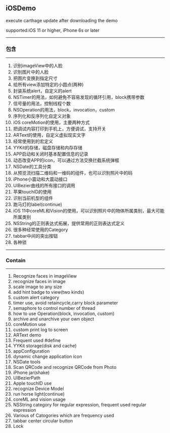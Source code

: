 ## iOSDemo

execute carthage update after downloading the demo

supported:iOS 11 or higher, iPhone 6s or later

--- 

### 包含

---

1. 识别imageView中的人脸
2. 识别图片中的人脸
3. 把图片变换到指定尺寸
4. 给所有view添加特定的小圆点(两种)
5. 封装系统alert，自定义的alert
6. NSTimer的用法，如何避免不容易发现的循环引用，block携带参数
7. 信号量的用法，控制线程个数
8. NSOperation的用法，block，invocation，custom
9. 序列化和反序列化自定义对象
10. iOS coreMotion的使用，主要两种方式
11. 把调试内容打印到手机上，方便调试，支持开关
12. ARText的使用，自定义虚拟现实文字
13. 经常使用到的宏定义
14. YYKit的存储，磁盘存储和内存存储
15. APP启动和关闭时基本配置信息的记录
16. 动态改变APP的icon，可以通过方法交换拦截系统弹框
17. NSDate的工具分类
18. 从预览流扫描二维码和一维码的组件，也可以识别照片中的码
19. iPhone小震动和大震动接口
20. UIBezier曲线的所有接口的调用
21. 苹果touchID的使用
22. 识别当前机型的组件
23. 跑马灯的label(continue)
24. iOS 11中coreML和Vision的使用，可以识别照片中的物体所属类别，最大可能所属类别
25. NSString的正则表达式拓展，提供常用的正则表达式定义
26. 很多种经常使用的Category
27. tabbar中间的突出按钮
28. 各种锁

---

### Contain

---

1. Recognize faces in imageView
2. recognize faces in image
3. scale image to any size
4. add hint badge to view(two kinds)
5. custom alert category
6. timer use, avoid retaincycle,carry block parameter
7. semaphore to control number of thread
8. how to use Operation(block, invocation, custom)
9. archive and unarchive your own object
10. coreMotion use
11. custom print log to screen 
12. ARText demo
13. Frequent used #define
14. YYKit storage(disk and cache)
15. appConfiguration
16. dynamic change application icon
17. NSDate tools
18. Scan QRCode and recognize QRCode from Photo
19. iPhone jar(shake)
20. UIBezierPath
21. Apple touchID use
22. recognize Device Model 
23. run horse light(continue)
24. coreML and vision usage
25. NSString category for regular expression, frequent used regular expression
26. Various of Catogories which are frequency used
27. tabbar center circular button
28. Lock